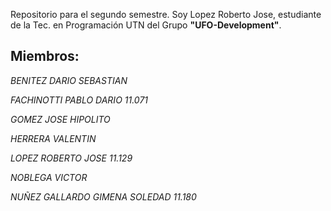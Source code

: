 Repositorio para el segundo semestre. Soy Lopez Roberto Jose, estudiante de la Tec. en Programación UTN  del Grupo **"UFO-Development"**.

## Miembros: 

*BENITEZ DARIO SEBASTIAN* 

*FACHINOTTI PABLO DARIO 11.071* 

*GOMEZ JOSE HIPOLITO* 

*HERRERA VALENTIN* 

*LOPEZ ROBERTO JOSE 11.129* 

*NOBLEGA VICTOR* 

*NUÑEZ GALLARDO GIMENA SOLEDAD 11.180* 

